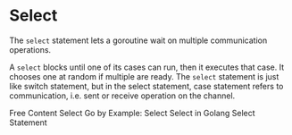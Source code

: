 # Select

The `select` statement lets a goroutine wait on multiple communication operations.

A `select` blocks until one of its cases can run, then it executes that case. It chooses one at random if multiple are ready. The `select` statement is just like switch statement, but in the select statement, case statement refers to communication, i.e. sent or receive operation on the channel.

<ResourceGroupTitle>Free Content</ResourceGroupTitle>
<BadgeLink colorScheme='blue' badgeText='Official Website' href='https://go.dev/tour/concurrency/5'>Select</BadgeLink>
<BadgeLink badgeText='Read' href='https://gobyexample.com/select'>Go by Example: Select</BadgeLink>
<BadgeLink badgeText='Read' herf='https://www.geeksforgeeks.org/select-statement-in-go-language/'>Select in Golang</BadgeLink>
<BadgeLink badgeText='Watch' href='https://www.youtube.com/watch?v=1c7ttSJDMAI'>Select Statement</BadgeLink>